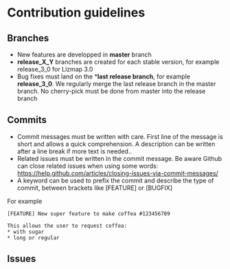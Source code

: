 # Contribution guidelines

## Branches

* New features are developped in **master** branch
* **release_X_Y** branches are created for each stable version, for example release_3_0 for Lizmap 3.0
* Bug fixes must land on the ***last release branch**, for example **release_3_0**. We regularly merge the last release branch in the master branch. No cherry-pick must be done from master into the release branch

## Commits

* Commit messages must be written with care. First line of the message is short and allows a quick comprehension. A description can be written after a line break if more text is needed..
* Related issues must be written in the commit message. Be aware Github can close related issues when using some words: https://help.github.com/articles/closing-issues-via-commit-messages/
* A keyword can be used to prefix the commit and describe the type of commit, between brackets like [FEATURE] or [BUGFIX]

For example

```
[FEATURE] New super feature to make coffea #123456789

This allows the user to request coffea:
* with sugar
* long or regular
```

## Issues


